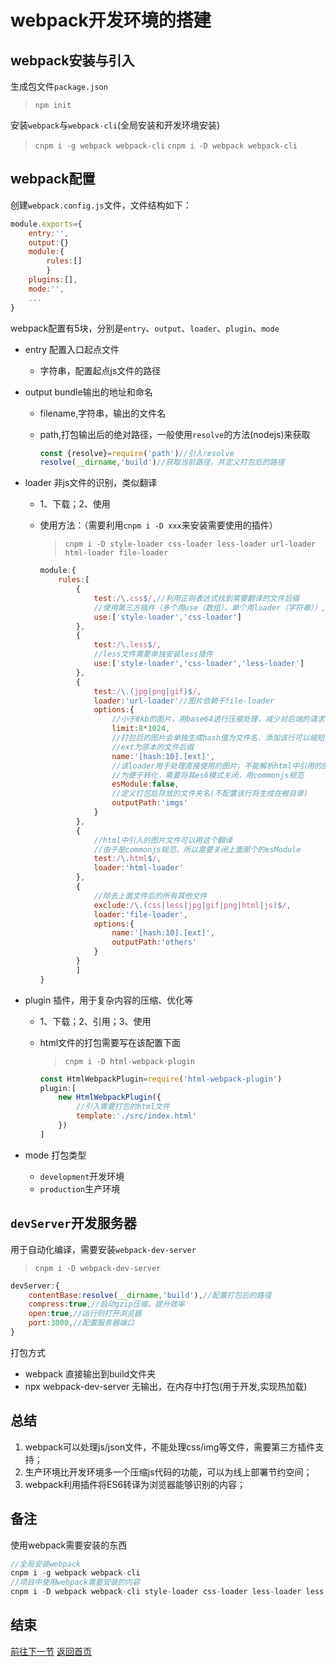 # webpack开发环境的搭建

## webpack安装与引入

生成包文件`package.json`
> `npm init`

安装`webpack`与`webpack-cli`(全局安装和开发环境安装)

> `cnpm i -g webpack webpack-cli`
> `cnpm i -D webpack webpack-cli`

## webpack配置

创建`webpack.config.js`文件，文件结构如下：

```js
module.exports={
    entry:'',
    output:{}
    module:{
        rules:[]
        }
    plugins:[],
    mode:'',
    ...
}
```

webpack配置有5块，分别是`entry`、`output`、`loader`、`plugin`、`mode`

- entry 配置入口起点文件
  - 字符串，配置起点js文件的路径
- output bundle输出的地址和命名
  - filename,字符串，输出的文件名
  - path,打包输出后的绝对路径，一般使用`resolve`的方法(nodejs)来获取

    ```js
    const {resolve}=require('path')//引入resolve
    resolve(__dirname,'build')//获取当前路径，并定义打包后的路径
    ```

- loader 非js文件的识别，类似翻译
  - 1、下载；2、使用
  - 使用方法：（需要利用`cnpm i -D xxx`来安装需要使用的插件）
    > `cnpm i -D style-loader css-loader less-loader url-loader html-loader file-loader`

    ```js
    module:{
        rules:[
            {
                test:/\.css$/,//利用正则表达式找到需要翻译的文件后缀
                //使用第三方插件（多个用use（数组），单个用loader（字符串））,按照执行顺序的倒序排列；
                use:['style-loader','css-loader']
            },
            {
                test:/\.less$/,
                //less文件需要单独安装less插件
                use:['style-loader','css-loader','less-loader']
            },
            {
                test:/\.(jpg|png|gif)$/,
                loader:'url-loader'//图片依赖于file-loader
                options:{
                    //小于8kb的图片，用base64进行压缩处理，减少对后端的请求次数，缓解后端压力
                    limit:8*1024,
                    //打包后的图片会单独生成hash值为文件名，添加该行可以缩短文件名的长度
                    //ext为原本的文件后缀
                    name:'[hash:10].[ext]',
                    //该loader用于处理直接使用的图片，不能解析html中引用的图片链接，
                    //为便于转化，需要将其es6模式关闭，用commonjs规范
                    esModule:false,
                    //定义打包后存放的文件夹名(不配置该行将生成在根目录)
                    outputPath:'imgs'
                }
            },
            {
                //html中引入的图片文件可以用这个翻译
                //由于是commonjs规范，所以需要关闭上面那个的esModule
                test:/\.html$/,
                loader:'html-loader'
            },
            {
                //除去上面文件后的所有其他文件
                exclude:/\.(css|less|jpg|gif|png|html|js)$/,
                loader:'file-loader',
                options:{
                    name:'[hash:10].[ext]',
                    outputPath:'others'
                }
            }
            ]
    }
    ```

- plugin 插件，用于复杂内容的压缩、优化等
  - 1、下载；2、引用；3、使用
  - html文件的打包需要写在该配置下面
    > `cnpm i -D html-webpack-plugin`

    ```js
    const HtmlWebpackPlugin=require('html-webpack-plugin')
    plugin:[
        new HtmlWebpackPlugin({
            //引入需要打包的html文件
            template:'./src/index.html'
        })
    ]
    ```

- mode 打包类型
  - `development`开发环境
  - `production`生产环境

## `devServer`开发服务器

用于自动化编译，需要安装`webpack-dev-server`
> `cnpm i -D webpack-dev-server`

```js
devServer:{
    contentBase:resolve(__dirname,'build'),//配置打包后的路径
    compress:true,//启动gzip压缩，提升效率
    open:true,//运行则打开浏览器
    port:3000,//配置服务器端口
}
```

打包方式

- webpack 直接输出到build文件夹
- npx webpack-dev-server 无输出，在内存中打包(用于开发,实现热加载)

## 总结

1. webpack可以处理js/json文件，不能处理css/img等文件，需要第三方插件支持；
2. 生产环境比开发环境多一个压缩js代码的功能，可以为线上部署节约空间；
3. webpack利用插件将ES6转译为浏览器能够识别的内容；

## 备注

使用webpack需要安装的东西

```js
//全局安装webpack
cnpm i -g webpack webpack-cli
//项目中使用webpack需要安装的内容
cnpm i -D webpack webpack-cli style-loader css-loader less-loader less url-loader file-loader html-loader html-webpack-plugin
```

## 结束

[前往下一节](../2-production/README.MD)
[返回首页](../README.MD)